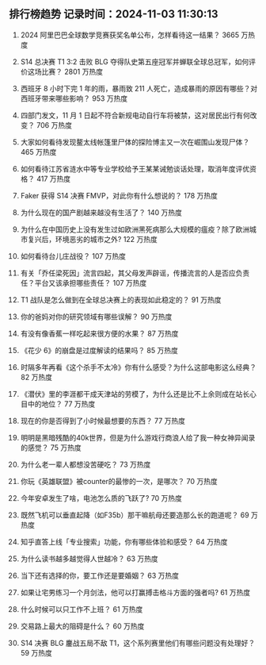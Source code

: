 
## 排行榜趋势 记录时间：2024-11-03 11:30:13
  
  1. 2024 阿里巴巴全球数学竞赛获奖名单公布，怎样看待这一结果？ 3665 万热度
    
  2. S14 总决赛 T1 3:2 击败 BLG 夺得队史第五座冠军并蝉联全球总冠军，如何评价这场比赛？ 2801 万热度
    
  3. 西班牙 8 小时下完 1 年的雨，暴雨致 211 人死亡，造成暴雨的原因有哪些？对西班牙带来哪些影响？ 953 万热度
    
  4. 四部门发文，11 月 1 日起不符合新规电动自行车将被禁，这对居民出行有何改变？ 706 万热度
    
  5. 大家如何看待发现鳌太线帐篷里尸体的探险博主又一次在崛围山发现尸体？ 465 万热度
    
  6. 如何看待江苏省涟水中等专业学校给予王某某诫勉谈话处理，取消年度评优资格？ 417 万热度
    
  7. Faker 获得 S14 决赛 FMVP，对此你有什么想说的？ 178 万热度
    
  8. 为什么现在的国产剧越来越没有生活了？ 140 万热度
    
  9. 为什么在中国历史上没有发生过如欧洲黑死病那么大规模的瘟疫？除了欧洲城市复兴后，环境恶劣的城市之外? 122 万热度
    
  10. 如何看待台儿庄战役？ 107 万热度
    
  11. 有关「乔任梁死因」流言四起，其父母发声辟谣，传播流言的人是否应负责任？平台又该承担哪些责任？ 107 万热度
    
  12. T1 战队是怎么做到在全球总决赛上的表现如此稳定的？ 91 万热度
    
  13. 你的爸妈对你的研究领域有哪些误解？ 90 万热度
    
  14. 有没有像香蕉一样吃起来很方便的水果？ 87 万热度
    
  15. 《花少 6》的崩盘是过度解读的结果吗？ 85 万热度
    
  16. 时隔多年再看《这个杀手不太冷》你有什么感受？为什么这部电影这么经典？ 82 万热度
    
  17. 《潜伏》里的李涯都干成天津站的劳模了，为什么还是比不上余则成在站长心目中的地位？ 77 万热度
    
  18. 现在的你是否得到了小时候最想要的东西？ 77 万热度
    
  19. 明明是黑暗残酷的40k世界，但是为什么游戏行商浪人给了我一种女神异闻录的感觉？ 75 万热度
    
  20. 为什么老一辈人都想没苦硬吃？ 73 万热度
    
  21. 你玩《英雄联盟》被counter的最惨的一次，是哪次？ 70 万热度
    
  22. 今年安卓发生了啥，电池怎么质的飞跃了? 70 万热度
    
  23. 既然飞机可以垂直起降（如F35b）那干嘛航母还要造那么长的跑道呢？ 69 万热度
    
  24. 知乎直答上线「专业搜索」功能，你有哪些体验和感受？ 64 万热度
    
  25. 为什么读书越多越觉得人世越冷？ 63 万热度
    
  26. 当下还有选择的你，要工作还是要婚姻？ 63 万热度
    
  27. 如果让宅男练习一个月剑法，他可以打赢搏击格斗方面的强者吗? 61 万热度
    
  28. 什么时候可以只工作不上班？ 61 万热度
    
  29. 交易路上最大的阻碍是什么？ 60 万热度
    
  30. S14 决赛 BLG 鏖战五局不敌 T1，这个系列赛里他们有哪些问题没有处理好？ 59 万热度
    